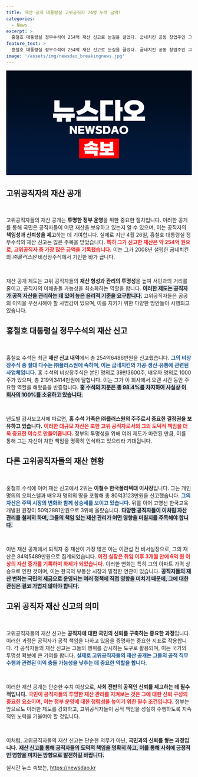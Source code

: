 ```yaml
---
title: 재산 공개 대통령실 고위공직자 74명 누적 금액!
categories:
  - News
excerpt: >
  홍철호 대통령실 정무수석이 254억 재산 신고로 눈길을 끌었다. 굽네치킨 공동 창업주인 그는 비상장주식으로 막대한 재산을 쌓았다. 재산 신고 현황이 공개된 가운데, 고위 공직자의 수익 구조는 어떤 변화를 가져올까? 클릭해 자세히 알아보세요!
feature_text: >
  홍철호 대통령실 정무수석이 254억 재산 신고로 눈길을 끌었다. 굽네치킨 공동 창업주인 그는 비상장주식으로 막대한 재산을 쌓았다. 재산 신고 현황이 공개된 가운데, 고위 공직자의 수익 구조는 어떤 변화를 가져올까? 클릭해 자세히 알아보세요!
image: '/assets/img/newsdao_breakingnews.jpg'
---
```


<p><img src="/assets/img/newsdao_breakingnews.jpg" alt="bookingtag 속보" /></p>

<h2 data-ke-size="size26">고위공직자의 재산 공개</h2>

<p data-ke-size="size16">&nbsp;</p>

<p>고위공직자들의 재산 공개는 <strong>투명한 정부 운영</strong>을 위한 중요한 절차입니다. 이러한 공개를 통해 국민은 공직자들이 어떤 재산을 보유하고 있는지 알 수 있으며, 이는 공직자의 <strong>책임성과 신뢰성을 제고</strong>하는 데 기여합니다. 실제로 지난 4월 26일, 홍철호 대통령실 정무수석의 재산 신고는 많은 주목을 받았습니다. <b><span style="color: #ee2323;">특히 그가 신고한 재산은 약 254억 원으로, 고위공직자 중 가장 많은 금액을 기록했습니다.</span></b> 이는 그가 2008년 설립한 굽네치킨의 <em>㈜플러스원</em> 비상장주식에서 기인한 바가 큽니다. </p>

<p data-ke-size="size16">&nbsp;</p>

<p>재산 공개 제도는 고위 공직자들의 <strong>재산 형성과 관리의 투명성</strong>을 높여 서민과의 거리를 줄이고, 공직자의 이해충돌 가능성을 최소화하는 역할을 합니다. <b><span style="background-color: #21538527;">이러한 제도는 공직자가 공적 자산을 관리하는 데 있어 높은 윤리적 기준을 요구합니다.</span></b> 고위공직자들은 공공의 이익을 우선시해야 할 사명감이 있으며, 이를 지키기 위한 다양한 방안들이 시행되고 있습니다.</p>

<h2 data-ke-size="size26">홍철호 대통령실 정무수석의 재산 신고</h2>

<p data-ke-size="size16">&nbsp;</p>

<p>홍철호 수석은 최근 <strong>재산 신고 내역</strong>에서 총 254억6486만원을 신고했습니다. <b><span style="color: #1a5490;">그의 비상장주식 중 절대 다수는 ㈜플러스원에 속하며, 이는 굽네치킨의 가공·생산·유통에 관련된 사업체입니다.</span></b> 홍 수석의 비상장주식은 본인 명의로 39만3600주, 배우자 명의로 1000주가 있으며, 총 219억3414만원에 달합니다. 이는 그가 이 회사에서 오랜 시간 동안 주요한 역할을 해왔음을 반증합니다. <b><span style="background-color: #21538527;">홍 수석의 지분은 총 98.4%를 차지하여 사실상 이 회사의 100%를 소유하고 있습니다.</span></b></p>

<p data-ke-size="size16">&nbsp;</p>

<p>년도별 감사보고서에 따르면, <strong>홍 수석 가족은 ㈜플러스원의 주주로서 중요한 결정권을 보유하고 있습니다.</strong> <b><span style="color: #ee2323;">이러한 대규모 자산은 또한 고위 공직자로서의 그의 도덕적 책임을 더욱 중요한 이슈로 만들어줍니다.</span></b> 정부의 투명성을 위해 여러 제도가 마련된 만큼, 이를 통해 그는 자신이 처한 책임을 명확히 인식하고 있으리라 기대됩니다.</p>

<h2 data-ke-size="size26">다른 고위공직자들의 재산 현황</h2>

<p data-ke-size="size16">&nbsp;</p>

<p>홍철호 수석에 이어 재산 신고에서 2위는 <strong>이철수 한국폴리텍대 이사장</strong>입니다. 그는 개인 명의의 오피스텔과 배우자 명의의 땅을 포함해 총 80억3123만원을 신고했습니다. <b><span style="color: #1a5490;">그의 자산은 주택 시장의 변화와 함께 상승세를 보이고 있습니다.</span></b> 뒤를 이어 고영선 한국교육개발원 원장이 50억2881만원으로 3위에 올랐습니다. <b><span style="background-color: #21538527;">다양한 공직자들이 이처럼 자산 관리를 철저히 하며, 그들의 책임 있는 재산 관리가 어떤 영향을 미칠지를 주목해야 합니다.</span></b></p>

<p data-ke-size="size16">&nbsp;</p>

<p>이번 재산 공개에서 퇴직자 중 재산이 가장 많은 이는 이관섭 전 비서실장으로, 그의 재산은 84억5489만원으로 집계되었습니다. <b><span style="color: #ee2323;">이전 실장은 취임 이후 3개월 만에 6억 원 이상의 자산 증가를 기록하며 화제가 되었습니다.</span></b> 이러한 변화는 특히 그의 아파트 가격 상승으로 인한 것이며, 이는 한국의 부동산 시장과 밀접한 연관이 있습니다. <b><span style="background-color: #21538527;">공직자들의 재산 변화는 국민의 세금으로 운영되는 여러 정책에 직접 영향을 미치기 때문에, 그에 대한 관심은 결코 가볍지 않아야 합니다.</span></b></p>

<h2 data-ke-size="size26">고위 공직자 재산 신고의 의미</h2>

<p data-ke-size="size16">&nbsp;</p>

<p>고위공직자들의 재산 신고는 <strong>공직자에 대한 국민의 신뢰를 구축하는 중요한 과정</strong>입니다. 이러한 과정은 공직자가 공적 책임을 다하고 있음을 증명하는 중요한 지표로 작용합니다. 각 공직자들의 재산 신고는 그들의 행위를 감시하는 도구로 활용되며, 이는 국가의 투명성 확보에 큰 기여를 합니다. <b><span style="color: #1a5490;">실제로 고위공직자들의 재산 공개는 그들의 공적 직무 수행과 관련된 이익 충돌 가능성을 낮추는 데 중요한 역할을 합니다.</span></b> </p>

<p data-ke-size="size16">&nbsp;</p>

<p>이러한 재산 공개는 단순한 수치 이상으로, <strong>사회 전반의 공적인 신뢰를 제고하는 데 필수적입니다.</strong> <b><span style="color: #ee2323;">국민이 공직자들의 투명한 재산 관리를 지켜보는 것은 그에 대한 신뢰 구성의 중요한 요소이며, 이는 정부 운영에 대한 청렴성을 높이기 위한 필수 조건입니다.</span></b> 정부는 앞으로도 이러한 제도를 강화하고, 고위공직자들이 공적 책임을 성실히 수행하도록 지속적인 노력을 기울여야 할 것입니다.</p>

<p data-ke-size="size16">&nbsp;</p>

<p>이처럼, 고위공직자들의 재산 신고는 단순한 의무가 아닌, <strong>국민과의 신뢰를 쌓는 과정입니다.</strong> <b><span style="background-color: #21538527;">재산 신고를 통해 공직자들의 도덕적 책임을 명확히 하고, 이를 통해 사회에 긍정적인 영향을 미치는 방향으로 발전하길 바랍니다.</span></b></p>
실시간 뉴스 속보는, <a href="https://newsdao.kr" rel="dofollow">https://newsdao.kr</a>


